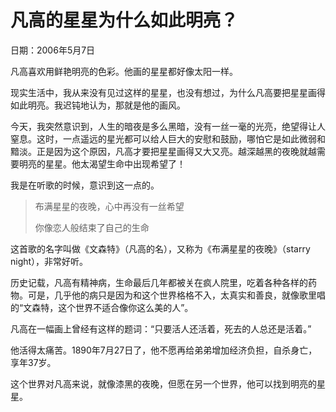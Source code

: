 # 凡高的星星为什么如此明亮？

日期：2006年5月7日

凡高喜欢用鲜艳明亮的色彩。他画的星星都好像太阳一样。

现实生活中，我从来没有见过这样的星星，也没有想过，为什么凡高要把星星画得如此明亮。我迟钝地认为，那就是他的画风。

今天，我突然意识到，人生的暗夜是多么黑暗，没有一丝一毫的光亮，绝望得让人窒息。这时，一点遥远的星光都可以给人巨大的安慰和鼓励，哪怕它是如此微弱和黯淡。正是因为这个原因，凡高才要把星星画得又大又亮。越深越黑的夜晚就越需要明亮的星星。他太渴望生命中出现希望了！

我是在听歌的时候，意识到这一点的。

> 布满星星的夜晚，心中再没有一丝希望
> 
> 你像恋人般结束了自己的生命

这首歌的名字叫做《文森特》（凡高的名），又称为《布满星星的夜晚》（starry night），非常好听。

历史记载，凡高有精神病，生命最后几年都被关在疯人院里，吃着各种各样的药物。可是，几乎他的病只是因为和这个世界格格不入，太真实和善良，就像歌里唱的“文森特，这个世界不适合像你这么美的人”。

凡高在一幅画上曾经有这样的题词：“只要活人还活着，死去的人总还是活着。”

他活得太痛苦。1890年7月27日了，他不愿再给弟弟增加经济负担，自杀身亡，享年37岁。

这个世界对凡高来说，就像漆黑的夜晚，但愿在另一个世界，他可以找到明亮的星星。

